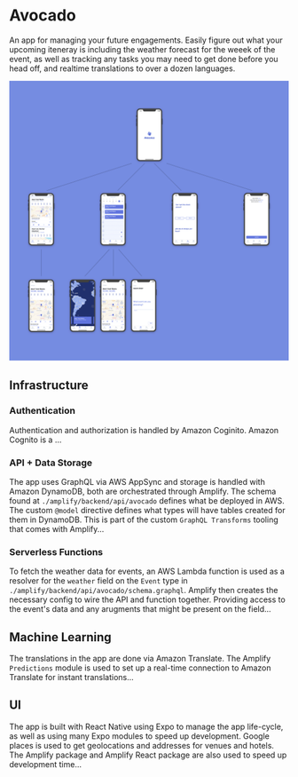 # Avocado

An app for managing your future engagements. Easily figure out what your upcoming iteneray is including the weather forecast for the weeek of the event, as well as tracking any tasks you may need to get done before you head off, and realtime translations to over a dozen languages.

![](./assets/images/avocado-screen-flow.png)

## Infrastructure

### Authentication

Authentication and authorization is handled by Amazon Coginito. Amazon Cognito is a ...

### API + Data Storage

The app uses GraphQL via AWS AppSync and storage is handled with Amazon DynamoDB, both are orchestrated through Amplify. The schema found at `./amplify/backend/api/avocado` defines what be deployed in AWS. The custom `@model` directive defines what types will have tables created for them in DynamoDB. This is part of the custom `GraphQL Transforms` tooling that comes with Amplify...

### Serverless Functions

To fetch the weather data for events, an AWS Lambda function is used as a resolver for the `weather` field on the `Event` type in `./amplify/backend/api/avocado/schema.graphql`. Amplify then creates the necessary config to wire the API and function together. Providing access to the event's data and any arugments that might be present on the field...

## Machine Learning

The translations in the app are done via Amazon Translate. The Amplify `Predictions` module is used to set up a real-time connection to Amazon Translate for instant translations...

## UI

The app is built with React Native using Expo to manage the app life-cycle, as well as using many Expo modules to speed up development. Google places is used to get geolocations and addresses for venues and hotels. The Amplify package and Amplify React package are also used to speed up development time...
